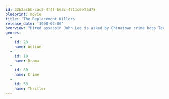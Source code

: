 ```yaml
---
id: 32b2acbb-cac2-4f4f-b63c-4711c0ef5d78
blueprint: movie
title: 'The Replacement Killers'
release_date: '1998-02-06'
overview: "Hired assassin John Lee is asked by Chinatown crime boss Terence Wei to murder the young son of policeman Stan Zedkov. Lee has the boy in his sights, but his conscience gets the better of him, and he spares the child's life. Afraid that Wei will take revenge on his family in China, Lee seeks out expert forger Meg Coburn to obtain the passport he needs to get out of the country, but a band of replacement killers is soon on his trail."
genres:
  -
    id: 28
    name: Action
  -
    id: 18
    name: Drama
  -
    id: 80
    name: Crime
  -
    id: 53
    name: Thriller
---
```


